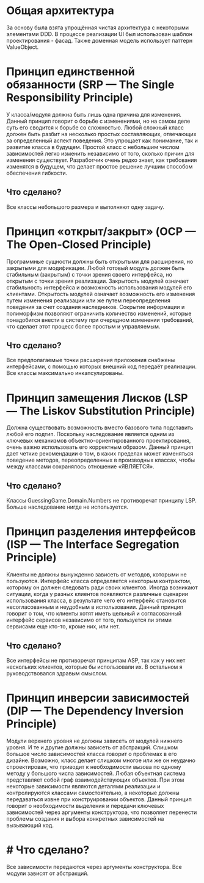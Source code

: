 # Общая архитектура

За основу была взята упрощённая чистая архитектура с некоторыми элементами DDD. В процессе реализации UI был использован шаблон проектирования - фасад. Также доменная модель использует паттерн ValueObject.

# Принцип единственной обязанности (SRP — The Single Responsibility Principle)

У класса/модуля должна быть лишь одна причина для изменения. Данный принцип
говорит о борьбе с изменениями, но на самом деле суть его сводится к борьбе со
сложностью. Любой сложный класс должен быть разбит
на несколько простых составляющих, отвечающих за определенный аспект поведения. Это упрощает как понимание, так и развитие класса в будущем. Простой
класс с небольшим числом зависимостей легко изменить независимо от того, сколько причин для изменения существует. Разработчик очень редко знает, как требования изменятся в будущем, что делает простое решение лучшим способом обеспечения гибкости.

## Что сделано?

Все классы небольшого размера и выполняют одну задачу.

# Принцип «открыт/закрыт» (OCP — The Open-Closed Principle)

Программные сущности должны быть открытыми для расширения, но закрытыми для модификации. Любой готовый модуль должен быть стабильным (закрытым) с точки зрения своего интерфейса, но открытым с точки
зрения реализации. Закрытость модулей означает стабильность интерфейса и возможность использования модулей его клиентами. Открытость модулей означает
возможность его изменения путем изменения реализации или же путем переопределения поведения за счет создания наследников. Сокрытие информации и полиморфизм позволяют ограничить количество изменений, которые понадобится
внести в систему при очередном изменении требований, что сделает этот процесс
более простым и управляемым.

## Что сделано?

Все предполагаемые точки расширения приложения снабжены интерфейсами, с помощью которых внешний код передаёт реализации. Все классы максимально инкапсулированы.

# Принцип замещения Лисков (LSP — The Liskov Substitution Principle)

Должна существовать возможность вместо базового типа подставить любой его подтип.
Поскольку наследование является одним из ключевых механизмов объектно-ориентированного проектирования, очень важно использовать его корректным образом.
Данный принцип дает четкие рекомендации о том, в каких пределах может изменяться поведение методов, переопределенных в производных классах, чтобы между
классами сохранялось отношение «ЯВЛЯЕТСЯ».

## Что сделано?

Классы GuessingGame.Domain.Numbers не противоречат принципу  LSP. Больше наследование нигде не используется.

# Принцип разделения интерфейсов (ISP — The Interface Segregation Principle)

Клиенты не должны вынужденно зависеть от методов, которыми не пользуются.
Интерфейс класса определяется некоторым контрактом, которому он должен следовать ради своих клиентов. Иногда возникают ситуации, когда у разных клиентов
появляются различные сценарии использования класса, в результате чего его интерфейс становится несогласованным и неудобным в использовании. Данный
принцип говорит о том, что клиенты хотят иметь цельный и согласованный интерфейс сервисов независимо от того, пользуется ли этими сервисами еще кто-то,
кроме них, или нет.

## Что сделано?

Все интерфейсы не противоречат принципам ASP, так как у них нет нескольких клиентов, которые бы использовали их. В остальном я руководствовался здравым смыслом.

# Принцип инверсии зависимостей (DIP — The Dependency Inversion Principle)

Модули верхнего уровня не должны зависеть от модулей нижнего уровня. И те
и другие должны зависеть от абстракций. Слишком большое число зависимостей
класса говорит о проблемах в его дизайне. Возможно, класс делает слишком многое
или же он неудачно спроектирован, что приводит к необходимости вызова по одному методу у большого числа зависимостей. Любая объектная система представляет собой граф взаимодействующих объектов. При этом некоторые зависимости
являются деталями реализации и контролируются классами самостоятельно, а некоторые должны передаваться извне при конструировании объектов. Данный
принцип говорит о необходимости выделения и передачи ключевых зависимостей
через аргументы конструктора, что позволяет перенести проблемы создания и выбора конкретных зависимостей на вызывающий код.

# # Что сделано?

Все зависимости передаются через аргументы конструктора. Все модули зависят от абстракций.
